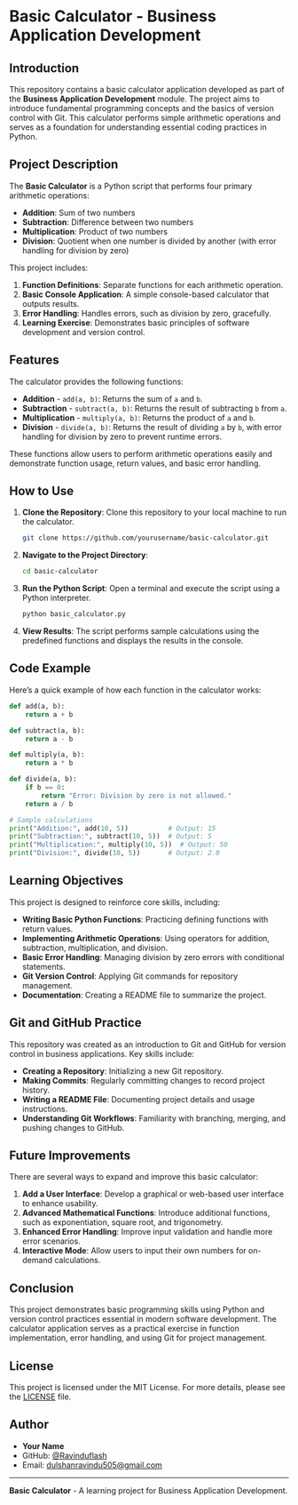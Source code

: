 # Basic Calculator - Business Application Development

## Introduction
This repository contains a basic calculator application developed as part of the **Business Application Development** module. The project aims to introduce fundamental programming concepts and the basics of version control with Git. This calculator performs simple arithmetic operations and serves as a foundation for understanding essential coding practices in Python.

## Project Description
The **Basic Calculator** is a Python script that performs four primary arithmetic operations:

- **Addition**: Sum of two numbers
- **Subtraction**: Difference between two numbers
- **Multiplication**: Product of two numbers
- **Division**: Quotient when one number is divided by another (with error handling for division by zero)

This project includes:
1. **Function Definitions**: Separate functions for each arithmetic operation.
2. **Basic Console Application**: A simple console-based calculator that outputs results.
3. **Error Handling**: Handles errors, such as division by zero, gracefully.
4. **Learning Exercise**: Demonstrates basic principles of software development and version control.

## Features

The calculator provides the following functions:

- **Addition** - `add(a, b)`: Returns the sum of `a` and `b`.
- **Subtraction** - `subtract(a, b)`: Returns the result of subtracting `b` from `a`.
- **Multiplication** - `multiply(a, b)`: Returns the product of `a` and `b`.
- **Division** - `divide(a, b)`: Returns the result of dividing `a` by `b`, with error handling for division by zero to prevent runtime errors.

These functions allow users to perform arithmetic operations easily and demonstrate function usage, return values, and basic error handling.

## How to Use

1. **Clone the Repository**:
   Clone this repository to your local machine to run the calculator.
   ```bash
   git clone https://github.com/yourusername/basic-calculator.git
   ```
2. **Navigate to the Project Directory**:
   ```bash
   cd basic-calculator
   ```
3. **Run the Python Script**:
   Open a terminal and execute the script using a Python interpreter.
   ```bash
   python basic_calculator.py
   ```
4. **View Results**:
   The script performs sample calculations using the predefined functions and displays the results in the console.

## Code Example

Here’s a quick example of how each function in the calculator works:

```python
def add(a, b):
    return a + b

def subtract(a, b):
    return a - b

def multiply(a, b):
    return a * b

def divide(a, b):
    if b == 0:
        return "Error: Division by zero is not allowed."
    return a / b

# Sample calculations
print("Addition:", add(10, 5))          # Output: 15
print("Subtraction:", subtract(10, 5))  # Output: 5
print("Multiplication:", multiply(10, 5))  # Output: 50
print("Division:", divide(10, 5))       # Output: 2.0
```

## Learning Objectives

This project is designed to reinforce core skills, including:

- **Writing Basic Python Functions**: Practicing defining functions with return values.
- **Implementing Arithmetic Operations**: Using operators for addition, subtraction, multiplication, and division.
- **Basic Error Handling**: Managing division by zero errors with conditional statements.
- **Git Version Control**: Applying Git commands for repository management.
- **Documentation**: Creating a README file to summarize the project.

## Git and GitHub Practice

This repository was created as an introduction to Git and GitHub for version control in business applications. Key skills include:

- **Creating a Repository**: Initializing a new Git repository.
- **Making Commits**: Regularly committing changes to record project history.
- **Writing a README File**: Documenting project details and usage instructions.
- **Understanding Git Workflows**: Familiarity with branching, merging, and pushing changes to GitHub.

## Future Improvements

There are several ways to expand and improve this basic calculator:

1. **Add a User Interface**: Develop a graphical or web-based user interface to enhance usability.
2. **Advanced Mathematical Functions**: Introduce additional functions, such as exponentiation, square root, and trigonometry.
3. **Enhanced Error Handling**: Improve input validation and handle more error scenarios.
4. **Interactive Mode**: Allow users to input their own numbers for on-demand calculations.

## Conclusion

This project demonstrates basic programming skills using Python and version control practices essential in modern software development. The calculator application serves as a practical exercise in function implementation, error handling, and using Git for project management.

## License

This project is licensed under the MIT License. For more details, please see the [LICENSE](LICENSE) file.

## Author

- **Your Name**
- GitHub: [@Ravinduflash](https://github.com/ravinduflash)
- Email: [dulshanravindu505@gmail.com](mailto:dulshanravindu505@gmail.com)

---

**Basic Calculator** - A learning project for Business Application Development.
```
